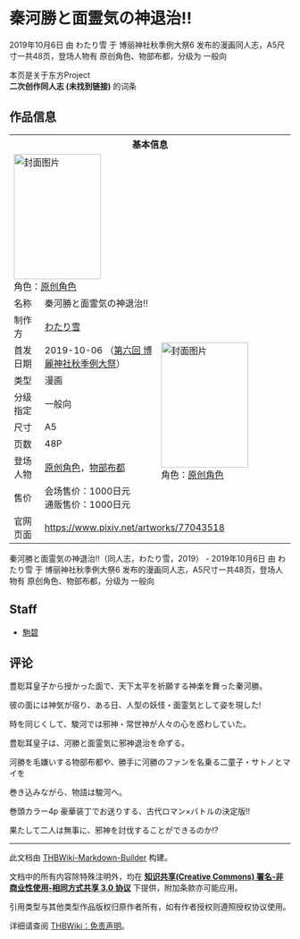 # 秦河勝と面霊気の神退治!!

<!-- source html: G:\repos\THBWiki-Markdown-Builder\THBWikiMarkdown\Temp\main\1\18\ns0%3A%E7%A7%A6%E6%B2%B3%E5%8B%9D%E3%81%A8%E9%9D%A2%E9%9C%8A%E6%B0%97%E3%81%AE%E7%A5%9E%E9%80%80%E6%B2%BB%21%21.html -->

2019年10月6日 由 わたり雪 于 博丽神社秋季例大祭6 发布的漫画同人志，A5尺寸一共48页，登场人物有 原创角色、物部布都，分级为 一般向

本页是关于东方Project  
 **二次创作同人志 (未找到链接)** 的词条

## 作品信息

<table><tbody><tr><th colspan="3">基本信息</th></tr><tr><td class="cover-artwork-mobile" colspan="2"><a href="./文件-秦河勝と面霊気の神退治!!封面.jpg.md" class="image" title="封面图片"><img alt="封面图片" src="https://upload.thwiki.cc/thumb/3/3b/%E7%A7%A6%E6%B2%B3%E5%8B%9D%E3%81%A8%E9%9D%A2%E9%9C%8A%E6%B0%97%E3%81%AE%E7%A5%9E%E9%80%80%E6%B2%BB%21%21%E5%B0%81%E9%9D%A2.jpg/156px-%E7%A7%A6%E6%B2%B3%E5%8B%9D%E3%81%A8%E9%9D%A2%E9%9C%8A%E6%B0%97%E3%81%AE%E7%A5%9E%E9%80%80%E6%B2%BB%21%21%E5%B0%81%E9%9D%A2.jpg" decoding="async" loading="lazy" width="156" height="224" srcset="https://upload.thwiki.cc/thumb/3/3b/%E7%A7%A6%E6%B2%B3%E5%8B%9D%E3%81%A8%E9%9D%A2%E9%9C%8A%E6%B0%97%E3%81%AE%E7%A5%9E%E9%80%80%E6%B2%BB%21%21%E5%B0%81%E9%9D%A2.jpg/235px-%E7%A7%A6%E6%B2%B3%E5%8B%9D%E3%81%A8%E9%9D%A2%E9%9C%8A%E6%B0%97%E3%81%AE%E7%A5%9E%E9%80%80%E6%B2%BB%21%21%E5%B0%81%E9%9D%A2.jpg 1.5x, https://upload.thwiki.cc/thumb/3/3b/%E7%A7%A6%E6%B2%B3%E5%8B%9D%E3%81%A8%E9%9D%A2%E9%9C%8A%E6%B0%97%E3%81%AE%E7%A5%9E%E9%80%80%E6%B2%BB%21%21%E5%B0%81%E9%9D%A2.jpg/313px-%E7%A7%A6%E6%B2%B3%E5%8B%9D%E3%81%A8%E9%9D%A2%E9%9C%8A%E6%B0%97%E3%81%AE%E7%A5%9E%E9%80%80%E6%B2%BB%21%21%E5%B0%81%E9%9D%A2.jpg 2x" data-file-width="624" data-file-height="893"></a><div class="cover-char">角色：<a href="/index.php?title=%E5%8E%9F%E5%88%9B%E8%A7%92%E8%89%B2&amp;action=edit&amp;redlink=1" class="new" title="原创角色（页面不存在）">原创角色</a></div></td>
</tr><tr><td class="label">名称</td><td colspan="2"> 秦河勝と面霊気の神退治!! </td></tr><tr><td class="label">制作方</td><td><a href="./わたり雪.md" title="わたり雪">わたり雪</a></td><td class="cover-artwork" rowspan="8" style="min-width:224px;"><a href="./文件-秦河勝と面霊気の神退治!!封面.jpg.md" class="image" title="封面图片"><img alt="封面图片" src="https://upload.thwiki.cc/thumb/3/3b/%E7%A7%A6%E6%B2%B3%E5%8B%9D%E3%81%A8%E9%9D%A2%E9%9C%8A%E6%B0%97%E3%81%AE%E7%A5%9E%E9%80%80%E6%B2%BB%21%21%E5%B0%81%E9%9D%A2.jpg/156px-%E7%A7%A6%E6%B2%B3%E5%8B%9D%E3%81%A8%E9%9D%A2%E9%9C%8A%E6%B0%97%E3%81%AE%E7%A5%9E%E9%80%80%E6%B2%BB%21%21%E5%B0%81%E9%9D%A2.jpg" decoding="async" loading="lazy" width="156" height="224" srcset="https://upload.thwiki.cc/thumb/3/3b/%E7%A7%A6%E6%B2%B3%E5%8B%9D%E3%81%A8%E9%9D%A2%E9%9C%8A%E6%B0%97%E3%81%AE%E7%A5%9E%E9%80%80%E6%B2%BB%21%21%E5%B0%81%E9%9D%A2.jpg/235px-%E7%A7%A6%E6%B2%B3%E5%8B%9D%E3%81%A8%E9%9D%A2%E9%9C%8A%E6%B0%97%E3%81%AE%E7%A5%9E%E9%80%80%E6%B2%BB%21%21%E5%B0%81%E9%9D%A2.jpg 1.5x, https://upload.thwiki.cc/thumb/3/3b/%E7%A7%A6%E6%B2%B3%E5%8B%9D%E3%81%A8%E9%9D%A2%E9%9C%8A%E6%B0%97%E3%81%AE%E7%A5%9E%E9%80%80%E6%B2%BB%21%21%E5%B0%81%E9%9D%A2.jpg/313px-%E7%A7%A6%E6%B2%B3%E5%8B%9D%E3%81%A8%E9%9D%A2%E9%9C%8A%E6%B0%97%E3%81%AE%E7%A5%9E%E9%80%80%E6%B2%BB%21%21%E5%B0%81%E9%9D%A2.jpg 2x" data-file-width="624" data-file-height="893"></a><div class="cover-char">角色：<a href="/index.php?title=%E5%8E%9F%E5%88%9B%E8%A7%92%E8%89%B2&amp;action=edit&amp;redlink=1" class="new" title="原创角色（页面不存在）">原创角色</a></div></td>
</tr><tr><td class="label">首发日期</td><td>2019-10-06&#160;（<a href="/展会作品列表?e=%E5%8D%9A%E4%B8%BD%E7%A5%9E%E7%A4%BE%E7%A7%8B%E5%AD%A3%E4%BE%8B%E5%A4%A7%E7%A5%AD%236">第六回 博麗神社秋季例大祭</a>）</td></tr><tr><td class="label">类型</td><td>漫画</td></tr><tr><td class="label">分级指定</td><td>一般向</td></tr><tr><td class="label">尺寸</td><td>A5</td></tr><tr><td class="label">页数</td><td>48P</td></tr><tr><td class="label">登场人物</td><td><a href="/index.php?title=%E5%8E%9F%E5%88%9B%E8%A7%92%E8%89%B2&amp;action=edit&amp;redlink=1" class="new" title="原创角色（页面不存在）">原创角色</a>，<a href="./物部布都.md" title="物部布都">物部布都</a></td></tr><tr><td class="label">售价</td><td>会场售价：1000日元<br>通贩售价：1000日元</td></tr>
<tr><td class="label">官网页面</td><td colspan="2"><a rel="nofollow" class="external free" href="https://www.pixiv.net/artworks/77043518">https://www.pixiv.net/artworks/77043518</a></td></tr></tbody></table>

秦河勝と面霊気の神退治!!（同人志，わたり雪，2019） - 2019年10月6日 由 わたり雪 于 博丽神社秋季例大祭6 发布的漫画同人志，A5尺寸一共48页，登场人物有 原创角色、物部布都，分级为 一般向

## Staff
- [駒碧](./駒碧.md)


## 评论
  
豊聡耳皇子から授かった面で、天下太平を祈願する神楽を舞った秦河勝。  

彼の面には神気が宿り、ある日、人型の妖怪・面霊気として姿を現した!
  
  
  

時を同じくして、駿河では邪神・常世神が人々の心を惑わしていた。  

豊聡耳皇子は、河勝と面霊気に邪神退治を命ずる。  

河勝を毛嫌いする物部布都や、勝手に河勝のファンを名乗る二童子・サトノとマイを  

巻き込みながら、物語は駿河へ。
  
  
  

巻頭カラー4p 豪華装丁でお送りする、古代ロマン×バトルの決定版!!  

果たして二人は無事に、邪神を討伐することができるのか!?
  
  
  

  





---

此文档由 [THBWiki-Markdown-Builder](https://github.com/Delsin-Yu/THBWiki-Markdown-Builder) 构建。

文档中的所有内容除特殊注明外，均在 [**知识共享(Creative Commons) 署名-非商业性使用-相同方式共享 3.0 协议**](https://creativecommons.org/licenses/by-sa/3.0/deed.zh-hans) 下提供，附加条款亦可能应用。

引用类型与其他类型作品版权归原作者所有，如有作者授权则遵照授权协议使用。

详细请查阅 [THBWiki：免责声明](https://thbwiki.cc/THBWiki:%E5%85%8D%E8%B4%A3%E5%A3%B0%E6%98%8E)。

